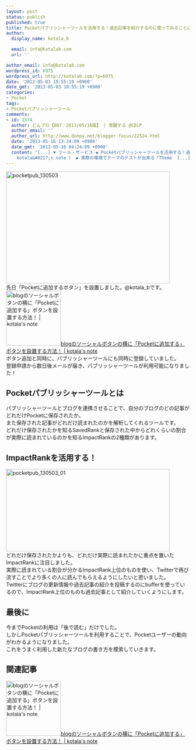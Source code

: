 ```yaml
---
layout: post
status: publish
published: true
title: Pocketパブリッシャーツールを活用する！過去記事を紹介するのに使ってみることにした！
author:
  display_name: kotala_b

  email: info@kotalab.com
  url: ''

author_email: info@kotalab.com
wordpress_id: 6975
wordpress_url: http://kotalab.com/?p=6975
date: '2013-05-03 19:55:19 +0900'
date_gmt: '2013-05-03 10:55:19 +0900'
categories:
- Pocket
tags:
- Pocketパブリッシャーツール
comments:
- id: 1574
  author: どんブロ【007：2013/05/16版】 | 覚醒する @CDiP
  author_email: ''
  author_url: http://www.donpy.net/blogger-focus/22524.html
  date: '2013-05-16 13:24:09 +0900'
  date_gmt: '2013-05-16 04:24:09 +0900'
  content: "[...] ▼ ツール・サービス ◆ Pocketパブリッシャーツールを活用する！過去記事を紹介するのに使ってみることにした！ （ via
    kotala&#8217;s note ） ◆ 実際の環境でテーマのテストが出来る「Theme  [...]"
---
```

<p><img src="http://kotalab.com/wp-content/uploads/pocketpub_130503-448x306.jpg" alt="pocketpub_130503" width="448" height="306" class="alignnone size-large wp-image-6995" /><br />
先日「Pocketに追加するボタン」を設置しました。@kotala_bです。<br />
<a href="http://kotalab.com/pocket-social-button" target="_blank"><img  class="alignleft" src="http://kotalab.com/wp-content/uploads/pocket_130426-448x448.png" alt="blogのソーシャルボタンの横に「Pocketに追加する」ボタンを設置する方法！ | kotala's note" width="150" /></a><a href="http://kotalab.com/pocket-social-button" target="_blank">blogのソーシャルボタンの横に「Pocketに追加する」ボタンを設置する方法！ | kotala's note</a><br style="clear:both;" />ボタン追加と同時に、パブリッシャーツールにも同時に登録していました。<br />
登録申請から数日後メールが届き、パブリッシャーツールが利用可能になりました！<br />
<!--more--></p>
<h2>Pocketパブリッシャーツールとは</h2>
<p>パブリッシャーツールとブログを連携させることで、自分のブログのどの記事がどれだけPocketに保存されたか。<br />
また保存された記事がどれだけ読まれたのかを解析してくれるツールです。<br />
どれだけ保存されたかを知るSavedRankと保存された中からどれくらいの割合が実際に読まれているのかを知るImpactRankの2種類があります。</p>
<h2>ImpactRankを活用する！</h2>
<p><img src="http://kotalab.com/wp-content/uploads/pocketpub_130503_01-448x225.jpg" alt="pocketpub_130503_01" width="448" height="225" class="alignnone size-large wp-image-6994" /><br />
どれだけ保存されたかよりも、どれだけ実際に読まれたかに重点を置いたImpactRankに注目しました。<br />
実際に読まれている割合が分かるImpactRank上位のものを使い、Twitterで再び流すことでより多くの人に読んでもらえるようにしたいと思いました。<br />
Twitterにブログの更新情報や過去記事の紹介を投稿するのにbufferを使っているので、ImpactRank上位のものも過去記事として紹介していくようにします。</p>
<h2>最後に</h2>
<p>今までPocketの利用は「後で読む」だけでした。<br />
しかしPocketパブリッシャーツールを利用することで、Pocketユーザーの動向がわかるようになりました。<br />
これをうまく利用した新たなブログの書き方を模索していきます。</p>
<h2 class="rele">関連記事</h2>
<p><a href="http://kotalab.com/pocket-social-button" target="_blank"><img  class="alignleft" src="http://kotalab.com/wp-content/uploads/pocket_130426-448x448.png" alt="blogのソーシャルボタンの横に「Pocketに追加する」ボタンを設置する方法！ | kotala's note" width="150" /></a><a href="http://kotalab.com/pocket-social-button" target="_blank">blogのソーシャルボタンの横に「Pocketに追加する」ボタンを設置する方法！ | kotala's note</a><br style="clear:both;" /></p>
